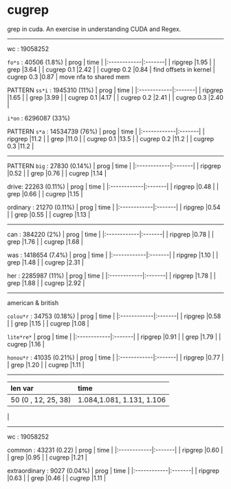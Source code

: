 # cugrep

grep in cuda.
An exercise in understanding CUDA and Regex.


----
wc : 19058252

`fo*s` : 40506 (1.8%)
| prog        | time   |
|:------------|:-------|
| ripgrep     |1.95    |
| grep        |3.64    |
| cugrep 0.1  |2.42    |
| cugrep 0.2  |0.84    |  find offsets in kernel
| cugrep 0.3  |0.87    |  move nfa to shared mem

PATTERN `ss*i` : 1945310 (11%)
| prog        | time   |
|:------------|:-------|
| ripgrep     |1.65    |
| grep        |3.99    |
| cugrep 0.1  |4.17    |
| cugrep 0.2  |2.41    |
| cugrep 0.3  |2.40    |

`i*on` : 6296087 (33%)

PATTERN `s*a`  : 14534739 (76%)
| prog        | time   |
|:------------|:-------|
| ripgrep     |11.2    |
| grep        |11.0    |
| cugrep 0.1  |13.5    |
| cugrep 0.2  |11.2    |
| cugrep 0.3  |11.2    |

----

PATTERN `big`  : 27830 (0.14%)
| prog        | time   |
|:------------|:-------|
| ripgrep     |0.52    |
| grep        |0.76    |
| cugrep      |1.14    |

drive: 22263 (0.11%)
| prog        | time   |
|:------------|:-------|
| ripgrep     |0.48    |
| grep        |0.66    |
| cugrep      |1.15    |

ordinary : 21270 (0.11%)
| prog        | time   |
|:------------|:-------|
| ripgrep     |0.54    |
| grep        |0.55    |
| cugrep      |1.13    |

----

can : 384220 (2%)
| prog        | time   |
|:------------|:-------|
| ripgrep     |0.78    |
| grep        |1.76    |
| cugrep      |1.68    |

was : 1418654 (7.4%)
| prog        | time   |
|:------------|:-------|
| ripgrep     |1.10    |
| grep        |1.48    |
| cugrep      |2.31    |


her : 2285987 (11%)
| prog        | time   |
|:------------|:-------|
| ripgrep     |1.78    |
| grep        |1.88    |
| cugrep      |2.92    |

--------

american & british

`colou*r` :  34753 (0.18%)
| prog        | time   |
|:------------|:-------|
| ripgrep     |0.58    |
| grep        |1.15    |
| cugrep      |1.08    |

`lite*re*`
| prog        | time   |
|:------------|:-------|
| ripgrep     |0.91    |
| grep        |1.79    |
| cugrep      |1.16    |

`honou*r` : 41035 (0.21%)
| prog        | time   |
|:------------|:-------|
| ripgrep     |0.77    |
| grep        |1.20    |
| cugrep      |1.11    |

---------

| len var                  | time                      |
|:-------------------------|:--------------------------|
| 50  (0 , 12, 25, 38)     | 1.084,1.081, 1.131, 1.106 |
| 


--------

wc : 19058252

common : 43231 (0.22)
| prog        | time   |
|:------------|:-------|
| ripgrep     |0.60    |
| grep        |0.95    |
| cugrep      |1.21    |

extraordinary : 9027 (0.04%)
| prog        | time   |
|:------------|:-------|
| ripgrep     |0.63    |
| grep        |0.46    |
| cugrep      |1.11    |




